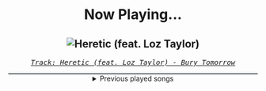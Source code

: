 <div align="center"> 
<h1>Now Playing...</h1>

![Heretic (feat. Loz Taylor)](https://i.scdn.co/image/ab67616d00001e024992ab275360f17274b7a867)
--
_<samp><a href="https://open.spotify.com/track/1lHqZm5MsAc7wZ7W95KcOe">Track: Heretic (feat. Loz Taylor) - Bury Tomorrow</a></samp>_

<div style="border: 1px #4B5054 solid"></div>
<details>
  <summary>
    Previous played songs
  </summary>
  <table>
    <thead>
      <tr>
        <th>
          Artist
        </th>
        <th>
          Song
        </th>
        <th>
          Link
        </th>
      </tr>
    </thead>
    <tbody>
      <tr><td>Bury Tomorrow</td><td>Heretic (feat. Loz Taylor)</td><td><a href="https://open.spotify.com/track/1lHqZm5MsAc7wZ7W95KcOe">https://open.spotify.com/track/1lHqZm5MsAc7wZ7W95KcOe</a></td></tr><tr><td>Bury Tomorrow</td><td>Majesty</td><td><a href="https://open.spotify.com/track/3QbnsNZdOC36Kvdc2bSf1J">https://open.spotify.com/track/3QbnsNZdOC36Kvdc2bSf1J</a></td></tr><tr><td>Bury Tomorrow</td><td>Majesty</td><td><a href="https://open.spotify.com/track/3QbnsNZdOC36Kvdc2bSf1J">https://open.spotify.com/track/3QbnsNZdOC36Kvdc2bSf1J</a></td></tr><tr><td>Bury Tomorrow</td><td>Wrath</td><td><a href="https://open.spotify.com/track/6LukTyIQxWTx98Ov4tp7jx">https://open.spotify.com/track/6LukTyIQxWTx98Ov4tp7jx</a></td></tr><tr><td>Bury Tomorrow</td><td>Boltcutter</td><td><a href="https://open.spotify.com/track/6Qe4DUWhgMt6cKlOJ5mDhc">https://open.spotify.com/track/6Qe4DUWhgMt6cKlOJ5mDhc</a></td></tr><tr><td>Bury Tomorrow</td><td>Forced Divide</td><td><a href="https://open.spotify.com/track/5wRX9t8a8zR63xtCoHBmfO">https://open.spotify.com/track/5wRX9t8a8zR63xtCoHBmfO</a></td></tr><tr><td>Bury Tomorrow</td><td>Begin Again</td><td><a href="https://open.spotify.com/track/6uCkCdWgzS2joEVTGnGSz9">https://open.spotify.com/track/6uCkCdWgzS2joEVTGnGSz9</a></td></tr><tr><td>Bury Tomorrow</td><td>Abandon Us</td><td><a href="https://open.spotify.com/track/39KxX34pPo46RD3xVwfWyj">https://open.spotify.com/track/39KxX34pPo46RD3xVwfWyj</a></td></tr><tr><td>Bury Tomorrow</td><td>The Seventh Sun</td><td><a href="https://open.spotify.com/track/7xzjDk0zNKszIgcI897O0T">https://open.spotify.com/track/7xzjDk0zNKszIgcI897O0T</a></td></tr><tr><td>Bury Tomorrow</td><td>The Seventh Sun</td><td><a href="https://open.spotify.com/track/7xzjDk0zNKszIgcI897O0T">https://open.spotify.com/track/7xzjDk0zNKszIgcI897O0T</a></td></tr><tr><td>Bury Tomorrow</td><td>The Seventh Sun</td><td><a href="https://open.spotify.com/track/7xzjDk0zNKszIgcI897O0T">https://open.spotify.com/track/7xzjDk0zNKszIgcI897O0T</a></td></tr><tr><td>NF</td><td>My Stress</td><td><a href="https://open.spotify.com/track/0aQA9DP54h37OevE7hRc2a">https://open.spotify.com/track/0aQA9DP54h37OevE7hRc2a</a></td></tr><tr><td>NF</td><td>I Miss The Days</td><td><a href="https://open.spotify.com/track/3ebfDw8WEbf0DxGh47R2lo">https://open.spotify.com/track/3ebfDw8WEbf0DxGh47R2lo</a></td></tr><tr><td>NF</td><td>Let Me Go</td><td><a href="https://open.spotify.com/track/2PqSOrlabozEH6KXs7BvQr">https://open.spotify.com/track/2PqSOrlabozEH6KXs7BvQr</a></td></tr><tr><td>NF</td><td>Change</td><td><a href="https://open.spotify.com/track/4cBlIM5AjnQ74f52Dv7T5K">https://open.spotify.com/track/4cBlIM5AjnQ74f52Dv7T5K</a></td></tr><tr><td>NF</td><td>The Search</td><td><a href="https://open.spotify.com/track/3oLe5ZILASG8vU5dxIMfLY">https://open.spotify.com/track/3oLe5ZILASG8vU5dxIMfLY</a></td></tr><tr><td>NF</td><td>PRIDEFUL</td><td><a href="https://open.spotify.com/track/1YEXlV81t42IuXMnL600rg">https://open.spotify.com/track/1YEXlV81t42IuXMnL600rg</a></td></tr><tr><td>NF</td><td>JUST LIKE YOU</td><td><a href="https://open.spotify.com/track/7tTRFVlFzk6yTnoMcParmi">https://open.spotify.com/track/7tTRFVlFzk6yTnoMcParmi</a></td></tr><tr><td>NF</td><td>THAT'S A JOKE</td><td><a href="https://open.spotify.com/track/27a0ydWvFCt4jgl9m61lS1">https://open.spotify.com/track/27a0ydWvFCt4jgl9m61lS1</a></td></tr><tr><td>NF</td><td>PAID MY DUES</td><td><a href="https://open.spotify.com/track/6ziQdexOHyC2gkZ1iNoi1w">https://open.spotify.com/track/6ziQdexOHyC2gkZ1iNoi1w</a></td></tr>
    </tbody>
  </table>
</details>

</div>
